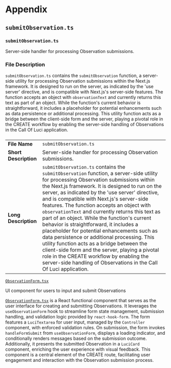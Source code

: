 # Appendix

## `submitObservation.ts`

### `submitObservation.ts`

Server-side handler for processing Observation submissions.

### File Description

`submitObservation.ts` contains the `submitObservation` function, a server-side utility for
processing Observation submissions within the Next.js framework. It is designed to run on the
server, as indicated by the 'use server' directive, and is compatible with Next.js's server-side
features. The function accepts an object with `observationText` and currently returns this text as
part of an object. While the function's current behavior is straightforward, it includes a
placeholder for potential enhancements such as data persistence or additional processing. This
utility function acts as a bridge between the client-side form and the server, playing a pivotal
role in the CREATE workflow by enabling the server-side handling of Observations in the Call Of Luci
application.

###

| | |
| --- | --- |
| **File Name** | `submitObservation.ts` |
| **Short Description** | Server-side handler for processing Observation submissions. |
| **Long Description** | `submitObservation.ts` contains the `submitObservation` function, a server-side utility for processing Observation submissions within the Next.js framework. It is designed to run on the server, as indicated by the 'use server' directive, and is compatible with Next.js's server-side features. The function accepts an object with `observationText` and currently returns this text as part of an object. While the function's current behavior is straightforward, it includes a placeholder for potential enhancements such as data persistence or additional processing. This utility function acts as a bridge between the client-side form and the server, playing a pivotal role in the CREATE workflow by enabling the server-side handling of Observations in the Call Of Luci application. |

[`ObservationForm.tsx`](../src/app/components/forms/ObservationForm.tsx)

UI component for users to input and submit Observations

[`ObservationForm.tsx`](../src/app/components/forms/ObservationForm.tsx) is a React functional
component that serves as the user interface for creating and submitting Observations. It leverages
the `useObservationForm` hook to streamline form state management, submission handling, and
validation logic provided by `react-hook-form`. The form features a `LuciTextarea` for user input,
managed by the `Controller` component, with enforced validation rules. On submission, the form
invokes `handleFormSubmit` from `useObservationForm`, displays a loading indicator, and
conditionally renders messages based on the submission outcome. Additionally, it presents the
submitted Observation in a `LuciCard` component, enriching the user experience with visual feedback.
This component is a central element of the CREATE route, facilitating user engagement and
interaction with the Observation submission process.
